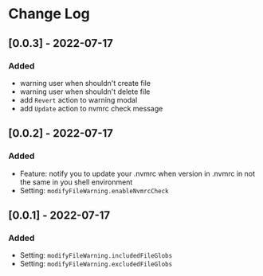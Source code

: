 # Change Log

## [0.0.3] - 2022-07-17

### Added

- warning user when shouldn't create file
- warning user when shouldn't delete file
- add `Revert` action to warning modal
- add `Update` action to nvmrc check message

## [0.0.2] - 2022-07-17

### Added

- Feature: notify you to update your .nvmrc when version in .nvmrc in not the same in you shell environment
- Setting: `modifyFileWarning.enableNvmrcCheck`

## [0.0.1] - 2022-07-17

### Added

- Setting: `modifyFileWarning.includedFileGlobs`
- Setting: `modifyFileWarning.excludedFileGlobs`
